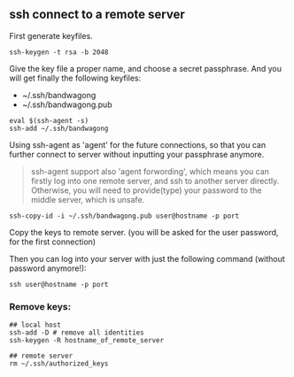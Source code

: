 ## ssh connect to a remote server

First generate keyfiles.


```shell
ssh-keygen -t rsa -b 2048
```

 Give the key file a proper name,  and choose a secret passphrase. And you will get finally the following keyfiles: 
 - ~/.ssh/bandwagong
 - ~/.ssh/bandwagong.pub


 ```shell
 eval $(ssh-agent -s)
 ssh-add ~/.ssh/bandwagong
 ```

 Using ssh-agent as 'agent' for the future connections, so that you can further connect to server without inputting your passphrase anymore.

 > ssh-agent support also 'agent forwording', which means you can firstly log into one remote server, and ssh to another server directly. Otherwise, you will need to provide(type) your password to the middle server, which is unsafe.


 ```shell
 ssh-copy-id -i ~/.ssh/bandwagong.pub user@hostname -p port
 ```

 Copy the keys to remote server. (you will be asked for the user password, for the first connection)


Then you can log into your server with just the following command (without password anymore!):

```shell
ssh user@hostname -p port
```

### Remove keys:

```shell
## local host
ssh-add -D # remove all identities
ssh-keygen -R hostname_of_remote_server

## remote server
rm ~/.ssh/authorized_keys
```